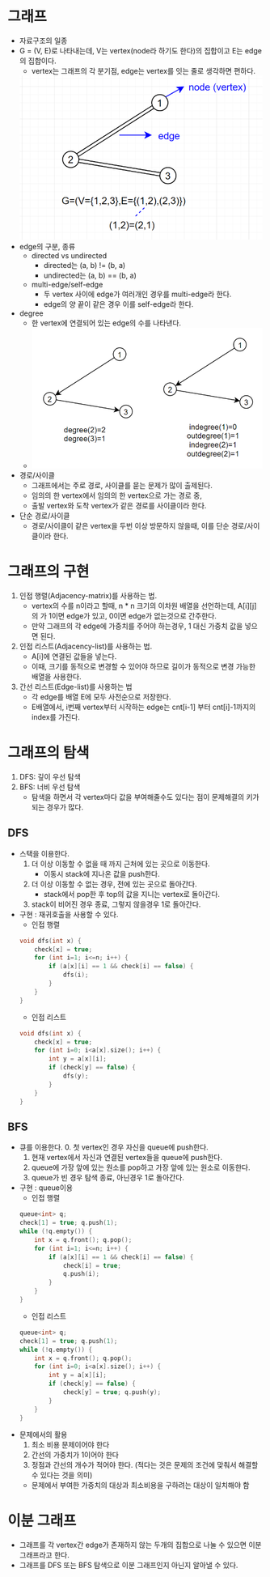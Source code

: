 그래프
====
* 자료구조의 일종
* G = (V, E)로 나타내는데, V는 vertex(node라 하기도 한다)의 집합이고 E는 edge의 집합이다.
    * vertex는 그래프의 각 분기점, edge는 vertex를 잇는 줄로 생각하면 편하다.
    <img src="img/graph/graph_notation.png"/>
* edge의 구분, 종류
    * directed vs undirected
        * directed는 (a, b) != (b, a)
        * undirected는 (a, b) == (b, a)
    * multi-edge/self-edge
        * 두 vertex 사이에 edge가 여러개인 경우를 multi-edge라 한다.
        * edge의 양 끝이 같은 경우 이를 self-edge라 한다.
* degree
    * 한 vertex에 연결되어 있는 edge의 수를 나타낸다.
    * <img src="img/graph/graph_degree.png"/>
* 경로/사이클
    * 그래프에서는 주로 경로, 사이클를 묻는 문제가 많이 출제된다.
    * 임의의 한 vertex에서 임의의 한 vertex으로 가는 경로 중,
    * 출발 vertex와 도착 vertex가 같은 경로를 사이클이라 한다.
* 단순 경로/사이클
    * 경로/사이클이 같은 vertex을 두번 이상 방문하지 않을때, 이를 단순 경로/사이클이라 한다.

그래프의 구현
====
1. 인접 행렬(Adjacency-matrix)를 사용하는 법.
    * vertex의 수를 n이라고 할때, n * n 크기의 이차원 배열을 선언하는데, A[i][j]의 가 1이면 edge가 있고, 0이면 edge가 없는것으로 간주한다.
    * 만약 그래프의 각 edge에 가중치를 주어야 하는경우, 1 대신 가중치 값을 넣으면 된다.
2. 인접 리스트(Adjacency-list)를 사용하는 법.
    * A[i]에 연결된 값들을 넣는다.
    * 이때, 크기를 동적으로 변경할 수 있어야 하므로 길이가 동적으로 변경 가능한 배열을 사용한다.
3. 간선 리스트(Edge-list)를 사용하는 법
    * 각 edge를 배열 E에 모두 사전순으로 저장한다.
    * E배열에서, i번째 vertex부터 시작하는 edge는 cnt[i-1] 부터 cnt[i]-1까지의 index를 가진다.

그래프의 탐색
====
1. DFS: 깊이 우선 탐색
2. BFS: 너비 우선 탐색
    * 탐색을 하면서 각 vertex마다 값을 부여해줄수도 있다는 점이 문제해결의 키가 되는 경우가 많다.

DFS
----
* 스택을 이용한다.
    1. 더 이상 이동할 수 없을 때 까지 근처에 있는 곳으로 이동한다.
        * 이동시 stack에 지나온 값을 push한다.
    2. 더 이상 이동할 수 없는 경우, 전에 있는 곳으로 돌아간다.
        * stack에서 pop한 후 top의 값을 지니는 vertex로 돌아간다.
    3. stack이 비어진 경우 종료, 그렇지 않을경우 1로 돌아간다.
* 구현 : 재귀호출을 사용할 수 있다.
    * 인접 행렬
    ```c++
    void dfs(int x) {
        check[x] = true;
        for (int i=1; i<=n; i++) {
            if (a[x][i] == 1 && check[i] == false) {
                dfs(i);
            }
        }
    }
    ```
    * 인접 리스트
    ```c++
    void dfs(int x) {
        check[x] = true;
        for (int i=0; i<a[x].size(); i++) {
            int y = a[x][i];
            if (check[y] == false) {
                dfs(y);
            }
        }
    }
    ```

BFS
----
* 큐를 이용한다.
    0. 첫 vertex인 경우 자신을 queue에 push한다.
    1. 현재 vertex에서 자신과 연결된 vertex들을 queue에 push한다.
    2. queue에 가장 앞에 있는 원소를 pop하고 가장 앞에 있는 원소로 이동한다.
    3. queue가 빈 경우 탐색 종료, 아닌경우 1로 돌아간다.
* 구현 : queue이용
    * 인접 행렬
    ```c++
    queue<int> q;
    check[1] = true; q.push(1);
    while (!q.empty()) {
        int x = q.front(); q.pop();
        for (int i=1; i<=n; i++) {
            if (a[x][i] == 1 && check[i] == false) {
                check[i] = true;
                q.push(i);
            }
        }
    }
    ```
    * 인접 리스트
    ```c++
    queue<int> q;
    check[1] = true; q.push(1);
    while (!q.empty()) {
        int x = q.front(); q.pop();
        for (int i=0; i<a[x].size(); i++) {
            int y = a[x][i];
            if (check[y] == false) {
                check[y] = true; q.push(y);
            }
        }
    }
    ```
* 문제에서의 활용
    1. 최소 비용 문제이어야 한다
    2. 간선의 가중치가 1이어야 한다
    3. 정점과 간선의 개수가 적어야 한다. (적다는 것은 문제의 조건에 맞춰서 해결할 수 있다는 것을 의미)
    - 문제에서 부여한 가중치의 대상과 최소비용을 구하려는 대상이 일치해야 함

이분 그래프
====
* 그래프를 각 vertex간 edge가 존재하지 않는 두개의 집합으로 나눌 수 있으면 이분그래프라고 한다.
* 그래프를 DFS 또는 BFS 탐색으로 이분 그래프인지 아닌지 알아낼 수 있다.